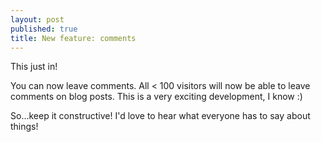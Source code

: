 ```yaml
--- 
layout: post
published: true
title: New feature: comments
---
```


This just in!

You can now leave comments. All &lt; 100 visitors will now be able to leave comments on blog posts. This is a very exciting development, I know :)

So...keep it constructive! I'd love to hear what everyone has to say about things!
